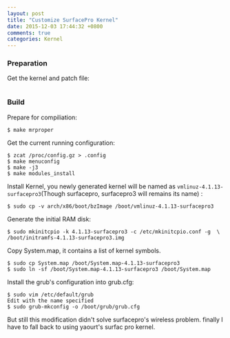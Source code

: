 ```yaml
---
layout: post
title: "Customize SurfacePro Kernel"
date: 2015-12-03 17:44:32 +0800
comments: true
categories: Kernel
---
```

### Preparation
Get the kernel and patch file:    

```

```

### Build
Prepare for compiliation:    

```
$ make mrproper
```

Get the current running configuration:    

```
$ zcat /proc/config.gz > .config
$ make menuconfig
$ make -j3
$ make modules_install
```

Install Kernel, you newly generated kernel will be named as
`vmlinuz-4.1.13-surfacepro3`(Though surfacepro, surfacepro3 will remains its name) :    

```
$ sudo cp -v arch/x86/boot/bzImage /boot/vmlinuz-4.1.13-surfacepro3
```

Generate the initial RAM disk:    

```
$ sudo mkinitcpio -k 4.1.13-surfacepro3 -c /etc/mkinitcpio.conf -g  \ 
/boot/initramfs-4.1.13-surfacepro3.img
```

Copy System.map, it contains a list of kernel symbols.    

```
$ sudo cp System.map /boot/System.map-4.1.13-surfacepro3
$ sudo ln -sf /boot/System.map-4.1.13-surfacepro3 /boot/System.map
```

Install the grub's configuration into grub.cfg:    

```
$ sudo vim /etc/default/grub
Edit with the name specified
$ sudo grub-mkconfig -o /boot/grub/grub.cfg
```

But still this modification didn't solve surfacepro's wireless problem. finally I have
to fall back to using yaourt's surfac pro kernel.     
